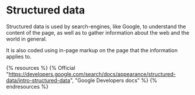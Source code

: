 # Structured data

Structured data is used by search-engines, like Google, to understand the content of the page, as well as to gather information about the web and the world in general.

It is also coded using in-page markup on the page that the information applies to.

{% resources %}
  {% Official "https://developers.google.com/search/docs/appearance/structured-data/intro-structured-data", "Google Developers docs" %}
{% endresources %}
